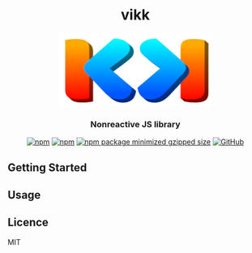 <div align="center">
<h1>vikk</h1>
<img src="https://github.com/vikkjs/vikk/blob/main/.github/vikk.png" alt="vikk" width="300" height="144">

### Nonreactive JS library
[![npm](https://img.shields.io/npm/v/vikk)](https://www.npmjs.com/package/vikk)
[![npm](https://img.shields.io/npm/dm/vikk)](https://www.npmjs.com/package/vikk)
[![npm package minimized gzipped size](https://img.shields.io/bundlejs/size/vikk)](https://www.npmjs.com/package/vikk)
[![GitHub](https://img.shields.io/github/license/SoloJSX/vikk)](https://github.com/git/git-scm.com/blob/main/MIT-LICENSE.txt)

</div>

## Getting Started

## Usage

## Licence
MIT

